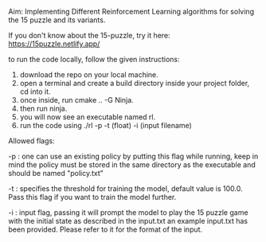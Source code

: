 Aim: Implementing Different Reinforcement Learning algorithms for solving the 15 puzzle and its variants.

If you don't know about the 15-puzzle, try it here: https://15puzzle.netlify.app/

to run the code locally, follow the given instructions: 

1) download the repo on your local machine. 
2) open a terminal and create a build directory inside your project folder, cd into it.
3) once inside, run cmake .. -G Ninja.
4) then run ninja.
5) you will now see an executable named rl.
6) run the code using ./rl -p -t (float) -i (input filename)

Allowed flags:

-p : one can use an existing policy by putting this flag while running, 
     keep in mind the policy must be stored in the same directory as the executable and should be named "policy.txt"
     
-t : specifies the threshold for training the model, default value is 100.0. Pass this flag if you want to train the model further.

-i : input flag, passing it will prompt the model to play the 15 puzzle game with the initial state as described in the input.txt
     an example input.txt has been provided. Please refer to it for the format of the input.

